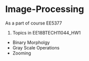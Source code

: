 # Image-Processing
As a part of course EE5377

1. Topics in EE18BTECH11044_HW1
  * Binary Morpholgy 
  * Gray Scale Operations
  * Zooming
